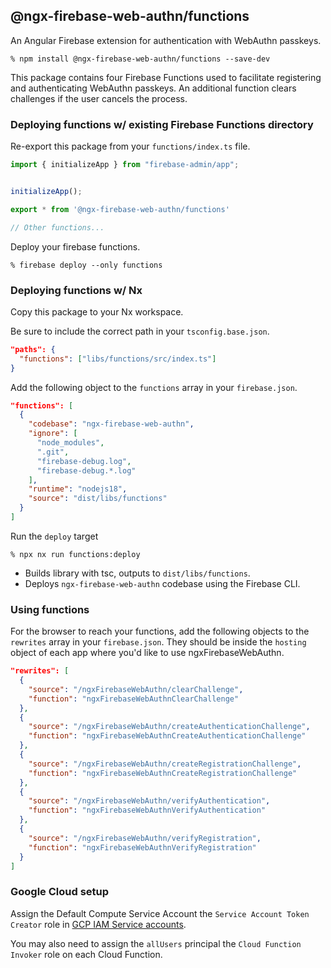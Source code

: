 ## @ngx-firebase-web-authn/functions
An Angular Firebase extension for authentication with WebAuthn passkeys.

`% npm install @ngx-firebase-web-authn/functions --save-dev`

This package contains four Firebase Functions used to facilitate registering and authenticating WebAuthn passkeys. An additional function clears challenges if the user cancels the process.
### Deploying functions w/ existing Firebase Functions directory
Re-export this package from your `functions/index.ts` file.
```ts
import { initializeApp } from "firebase-admin/app";


initializeApp();

export * from '@ngx-firebase-web-authn/functions'

// Other functions...
```
Deploy your firebase functions.

`% firebase deploy --only functions`
### Deploying functions w/ Nx
Copy this package to your Nx workspace.

Be sure to include the correct path in your `tsconfig.base.json`.
```json
"paths": {
  "functions": ["libs/functions/src/index.ts"]
}
```
Add the following object to the `functions` array in your `firebase.json`.
```json
"functions": [
  {
    "codebase": "ngx-firebase-web-authn",
    "ignore": [
      "node_modules",
      ".git",
      "firebase-debug.log",
      "firebase-debug.*.log"
    ],
    "runtime": "nodejs18",
    "source": "dist/libs/functions"
  }
]
```
Run the `deploy` target

`% npx nx run functions:deploy`
- Builds library with tsc, outputs to `dist/libs/functions`.
- Deploys `ngx-firebase-web-authn` codebase using the Firebase CLI.
### Using functions
For the browser to reach your functions, add the following objects to the `rewrites` array in your `firebase.json`. They should be inside the `hosting` object of each app where you'd like to use ngxFirebaseWebAuthn.
```json
"rewrites": [
  {
    "source": "/ngxFirebaseWebAuthn/clearChallenge",
    "function": "ngxFirebaseWebAuthnClearChallenge"
  },
  {
    "source": "/ngxFirebaseWebAuthn/createAuthenticationChallenge",
    "function": "ngxFirebaseWebAuthnCreateAuthenticationChallenge"
  },
  {
    "source": "/ngxFirebaseWebAuthn/createRegistrationChallenge",
    "function": "ngxFirebaseWebAuthnCreateRegistrationChallenge"
  },
  {
    "source": "/ngxFirebaseWebAuthn/verifyAuthentication",
    "function": "ngxFirebaseWebAuthnVerifyAuthentication"
  },
  {
    "source": "/ngxFirebaseWebAuthn/verifyRegistration",
    "function": "ngxFirebaseWebAuthnVerifyRegistration"
  }
]
```
### Google Cloud setup
Assign the Default Compute Service Account the `Service Account Token Creator` role in [GCP IAM Service accounts](https://console.cloud.google.com/iam-admin/serviceaccounts).

You may also need to assign the `allUsers` principal the `Cloud Function Invoker` role on each Cloud Function.
